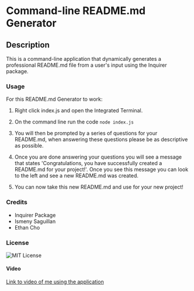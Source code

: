 # Command-line README.md Generator 

## Description
This is a command-line application that dynamically generates a professional README.md file from a user's input using the Inquirer package.

### Usage
For this README.md Generator to work:
1. Right click index.js and open the Integrated Terminal.

2. On the command line run the code `node index.js`

3. You will then be prompted by a series of questions for your README.md, when answering these questions please be as descriptive as possible.

4. Once you are done answering your questions you will see a message that states 'Congratulations, you have successfully created a README.md for your project!'. Once you see this message you can look to the left and see a new README.md was created. 

5. You can now take this new README.md and use for your new project!

### Credits
- Inquirer Package
- Ismeny Saguillan
- Ethan Cho

### License 
![MIT License](https://img.shields.io/apm/l/PACK?style=plastic)

#### Video
[Link to video of me using the application](https://drive.google.com/file/d/1ev0-G9opz3N_tUebgEr5ppOTxPc8PgNR/view)